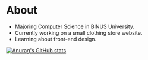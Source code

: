 # About
* Majoring Computer Science in BINUS University.
* Currently working on a small clothing store website.
* Learning about front-end design.

[![Anurag's GitHub stats](https://github-readme-stats.vercel.app/api?username=aeschyluos)](https://github.com/anuraghazra/github-readme-stats)
